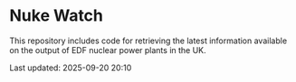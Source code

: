 # Nuke Watch

This repository includes code for retrieving the latest information available on the output of EDF nuclear power plants in the UK.

Last updated: 2025-09-20 20:10